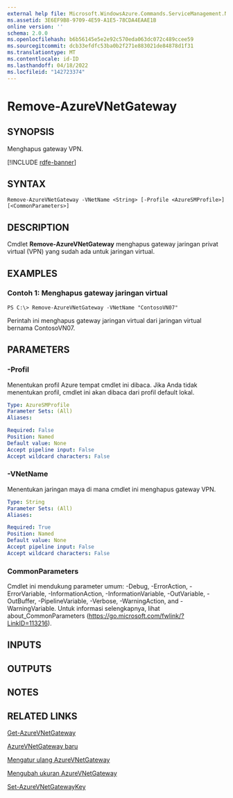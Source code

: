 ```yaml
---
external help file: Microsoft.WindowsAzure.Commands.ServiceManagement.Network.dll-Help.xml
ms.assetid: 3E6EF9B8-9709-4E59-A1E5-78CDA4EAAE1B
online version: ''
schema: 2.0.0
ms.openlocfilehash: b6b56145e5e2e92c570eda063dc072c489ccee59
ms.sourcegitcommit: dcb33efdfc53ba0b2f271e883021de84878d1f31
ms.translationtype: MT
ms.contentlocale: id-ID
ms.lasthandoff: 04/18/2022
ms.locfileid: "142723374"
---
```

# Remove-AzureVNetGateway

## SYNOPSIS
Menghapus gateway VPN.

[!INCLUDE [rdfe-banner](../../includes/rdfe-banner.md)]

## SYNTAX

```
Remove-AzureVNetGateway -VNetName <String> [-Profile <AzureSMProfile>] [<CommonParameters>]
```

## DESCRIPTION
Cmdlet **Remove-AzureVNetGateway** menghapus gateway jaringan privat virtual (VPN) yang sudah ada untuk jaringan virtual.

## EXAMPLES

### Contoh 1: Menghapus gateway jaringan virtual
```
PS C:\> Remove-AzureVNetGateway -VNetName "ContosoVN07"
```

Perintah ini menghapus gateway jaringan virtual dari jaringan virtual bernama ContosoVN07.

## PARAMETERS

### -Profil
Menentukan profil Azure tempat cmdlet ini dibaca. Jika Anda tidak menentukan profil, cmdlet ini akan dibaca dari profil default lokal.

```yaml
Type: AzureSMProfile
Parameter Sets: (All)
Aliases: 

Required: False
Position: Named
Default value: None
Accept pipeline input: False
Accept wildcard characters: False
```

### -VNetName
Menentukan jaringan maya di mana cmdlet ini menghapus gateway VPN.

```yaml
Type: String
Parameter Sets: (All)
Aliases: 

Required: True
Position: Named
Default value: None
Accept pipeline input: False
Accept wildcard characters: False
```

### CommonParameters
Cmdlet ini mendukung parameter umum: -Debug, -ErrorAction, -ErrorVariable, -InformationAction, -InformationVariable, -OutVariable, -OutBuffer, -PipelineVariable, -Verbose, -WarningAction, and -WarningVariable. Untuk informasi selengkapnya, lihat about_CommonParameters (https://go.microsoft.com/fwlink/?LinkID=113216).

## INPUTS

## OUTPUTS

## NOTES

## RELATED LINKS

[Get-AzureVNetGateway](./Get-AzureVNetGateway.md)

[AzureVNetGateway baru](./New-AzureVNetGateway.md)

[Mengatur ulang AzureVNetGateway](./Reset-AzureVNetGateway.md)

[Mengubah ukuran AzureVNetGateway](./Resize-AzureVNetGateway.md)

[Set-AzureVNetGatewayKey](./Set-AzureVNetGatewayKey.md)


